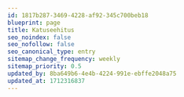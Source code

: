```yaml
---
id: 1817b287-3469-4228-af92-345c700beb18
blueprint: page
title: Katuseehitus
seo_noindex: false
seo_nofollow: false
seo_canonical_type: entry
sitemap_change_frequency: weekly
sitemap_priority: 0.5
updated_by: 8ba649b6-4e4b-4224-991e-ebffe2048a75
updated_at: 1712316837
---
```


